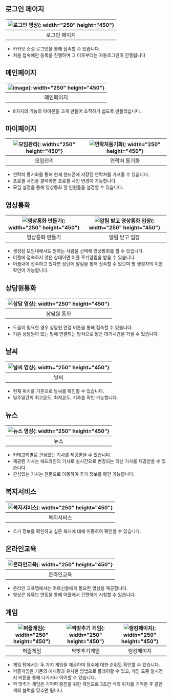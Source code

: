 ## 로그인 페이지
|![로그인 영상](https://github.com/slside/Baekjoon/assets/132821972/a5717afb-df49-4d01-b48a-32f3d76fb6b5){: width="250" height="450"}|
|:---:|
|로그인 페이지|
- 카카오 소셜 로그인을 통해 접속할 수 있습니다.
- 처음 접속에만 등록을 진행하며 그 이후부터는 자동로그인이 진행됩니다

## 메인페이지
|![image](https://github.com/slside/Baekjoon/assets/132821972/c49883be-9dba-4293-83d2-e4608e089660){: width="250" height="450"}|
|:---:|
|메인페이지|

- 8가지의 기능의 아이콘을 크게 만들어 조작하기 쉽도록 만들었습니다.

## 마이페이지
|![모임관리](https://github.com/slside/Baekjoon/assets/132821972/5ab2d12b-10e1-4135-9048-f6d4abe6c15e){: width="250" height="450"}|![연락처동기화](https://github.com/slside/Baekjoon/assets/132821972/327faaae-f055-438a-8636-9d52734e9779){: width="250" height="450"}|
|:---:|:---:|
|모임관리|연락처 동기화|

- 연락처 동기화를 통해 현재 핸드폰에 저장된 연락처를 가져올 수 있습니다.
- 프로필 사진을 클릭하면 프로필 사진 변경이 가능합니다.
- 모임 설정을 통해 영상통화 할 인원들을 설정할 수 있습니다.

## 영상통화
|![영상통화 만들기](https://github.com/slside/Baekjoon/assets/132821972/c71de997-4877-427a-b414-aa64ae19c332){: width="250" height="450"}|![알림 받고 영상통화 입장](https://github.com/slside/Baekjoon/assets/132821972/62914949-27b6-480a-bd65-e05b8bc89984){: width="250" height="450"}|
|:---:|:---:|
|영상통화 만들기|알림 받고 입장|

- 생성된 모임내에서도 원하는 사람을 선택해 영상통화를 할 수 있습니다.
- 어플에 접속하지 않은 상태이면 어플 푸쉬알림을 받을 수 있습니다.
- 어플내에 접속하고 있다면 상단에 알림을 통해 접속할 수 있으며 방 생성자의 이름 확인이 가능합니다.

## 상담원통화
|![상담 영상](https://github.com/slside/Baekjoon/assets/132821972/97cd31b4-4ad5-42ec-aea7-2f572ca00744){: width="250" height="450"}|
|:---:|
|상담원 통화|

- 도움이 필요한 경우 상담원 연결 버튼을 통해 접속할 수 있습니다.
- 기존 상담원이 있는 방에 연결되는 방식으로 짧은 대기시간을 가질 수 있습니다.

## 날씨
|![날씨 영상](https://github.com/slside/Baekjoon/assets/132821972/ad089d58-c19c-4b76-b439-878520316e86){: width="250" height="450"}|
|:---:|
|날씨|

- 현재 위치를 기준으로 날씨를 확인할 수 있습니다.
- 일주일간의 최고온도, 최저온도, 기후를 확인 가능합니다.

## 뉴스
|![뉴스 영상](https://github.com/slside/Baekjoon/assets/132821972/63053af0-4273-45a2-9d56-3f913afdd852){: width="250" height="450"}|
|:---:|
|뉴스|

- 카테고리별로 관심있는 기사를 제공받을 수 있습니다.
- 제공된 기사는 헤드라인의 기사로 실시간으로 변경되는 최신 기사를 제공받을 수 있습니다.
- 관심있는 기사는 원문으로 이동하여 추가 정보를 확인 가능합니다.

## 복지서비스
|![복지서비스](https://github.com/slside/Baekjoon/assets/132821972/385ff0d7-61ad-49fc-b11e-fea60d7b727b){: width="250" height="450"}|
|:---:|
|복지서비스|

- 추가 정보를 확인하고 싶은 복지에 대해 이동하여 확인할 수 있습니다.

## 온라인교육
|![온라인교육](https://github.com/slside/Baekjoon/assets/132821972/0df3059a-b503-4a16-9b0e-a229423dc584){: width="250" height="450"}|
|:---:|
|온라인교육|

- 온라인 교육탭에서는 어르신들에게 필요한 영상을 제공합니다.
- 영상은 유튜브 연동을 통해 어플에서 간편하게 시청할 수 있습니다.

## 게임
|![퍼즐게임](https://github.com/slside/Baekjoon/assets/132821972/776a6040-0358-44d4-a90a-3e7487d4b6cb){: width="250" height="450"}|![짝맞추기 게임](https://github.com/slside/Baekjoon/assets/132821972/a3c36d89-62e1-46dd-8275-d1256478fc17){: width="250" height="450"}|![랭킹페이지](https://github.com/slside/Baekjoon/assets/132821972/c1810c6c-18de-4690-8f65-96e4602d9078){: width="250" height="450"}|
|:---:|:---:|:---:|
|퍼즐게임|짝맞추기게임|랭킹페이지|

- 게임 탭에서는 두 가지 게임을 제공하며 점수에 대한 순위도 확인할 수 있습니다.
- 퍼즐게임은 기존의 애니팡과 유사한 방법으로 플레이할 수 있고, 게임 도중 일시정지 버튼을 통해 나가거나 이어할 수 있습니다.
- 짝 맞추기 게임은 기억력 증진을 위한 게임으로 3초간 색의 위치를 기억한 후 같은 색의 블럭을 맞추면 됩니다.
